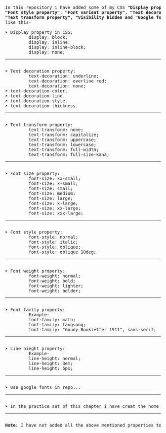 <pre>
In this repository i have added some of my CSS<b> "Display property", "Font property",
"Font style property", "Font varient property", "Text decoration property",
"Text transform property", "Visibility hidden and "Google fonts"</b> knowledge
like this- 

&#10148; Display property in CSS:
         display: block;
         display: inline;
         display: inline-block;
         display: none; <hr>
&#10148; Text decoration property:
         text-decoration: underline;
         text-decoration: overline red;
         text-decoration: none;
&#10148; text-decoration-color.
&#10148; text-decoration-line.
&#10148; text-decoration-style.
&#10148; text-decoration-thickness.<hr>
&#10148; Text transform property:
         text-transform: none;
         text-transform: capitalize;
         text-transform: uppercase;
         text-transform: lowercase;
         text-transform: full-width;
         text-transform: full-size-kana;<hr>
&#10148; Font size property:
         font-size: xx-small;
         font-size: x-small;
         font-size: small;
         font-size: medium;
         font-size: large;
         font-size: x-large;
         font-size: xx-large;
         font-size: xxx-large;<hr>
&#10148; Font style property:
         font-style: normal;
         font-style: italic;
         font-style: oblique;
         font-style: oblique 10deg;<hr>
&#10148; Font weight property:
         font-weight: normal;
         font-weight: bold;
         font-weight: lighter;
         font-weight: bolder;<hr>
&#10148; Font family property:
         Example-
         font-family: math;
         font-family: fangsong;
         font-family: "Goudy Bookletter 1911", sans-serif;<hr>
&#10148; Line hieght property:
         Example-
         line-height: normal;
         line-height: 3em;
         line-height: 5px;<hr>
&#10148; Use google fonts in repo...<hr>
&#10148; In the practice set of this chapter i have creat the home page as the feature of Header with navigation bar, main content with two div contain paragraph and image and the last creat footer with copyright instrictions.<hr>
<b>Note:</b> I have not added all the above mentioned properties to this repository. Here I have written only to describe my knowledge of all those properties, but I have used all those properties further in many repositories and projects. But in this chapter I used the maximum properties given above which you can see and do.

</pre>